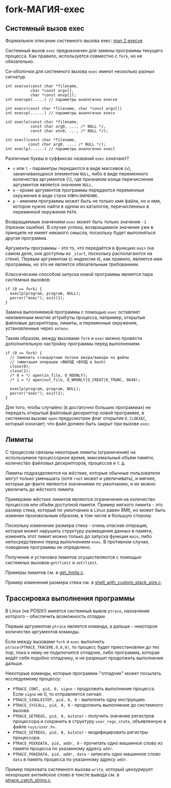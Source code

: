 # fork-МАГИЯ-exec

## Системный вызов exec

Формальное описание системного вызова exec: [man 2 execve](http://ru.manpages.org/execve/2)

Системный вызов `exec` предназначен для замены программы текущего процесса. Как правило, используется совместно с `fork`, но не обязательно.

Си-оболочки для системного вызова `exec` имеют несколько разных сигнатур.

```
int execve(const char *filename,
           char *const argv[],
           char *const envp[]);           
int execvpe(.....) // параметры аналогично execve

int execv(const char *filename, char *const argv[])
int execvp(......) // параметры аналогично execv

int execle(const char *filename,
           const char arg0, ..., /* NULL */,
           const char env0, ..., /* NULL */);

int execl(const char *filename,
          const char arg0, ..., /* NULL */);
int execlp(......) // параметры аналогично execl

```

Различные буквы в суффиксах названий `exec` означают?
 * `v` или `l` - параметры передаются в виде массивов (`v`), заканчивающихся элементом `NULL`, либо в виде переменного количества аргументов (`l`), где признаком конца перечисления аргументов является значение `NULL`.
 * `e` - кроме аргументов программы передаются переменные окружения в виде строк `КЛЮЧ=ЗНАЧЕНИЕ`.
 * `p` - именем программы может быть не только имя файла, но и имя, которое нужно найти в одном из каталогов, перечисленных в переменной окружения `PATH`.

Возвращаемым значением `exec` может быть только значение `-1` (признак ошибки). В случае успеха, возвращаемое значение уже в принципе не имеет никакого смысла, поскольку будет выполняться другая программа.

Аргументы программы - это то, что передаётся в функцию `main` (на самом деле, они доступны из `_start`, поскольку располагаются на стеке). Первым аргументом (с индексом `0`), как правило, является имя программы, но это не является обязательным требованием.

Классическим способом запуска новой программы является пара системных вызовов:

```
if (0 == fork) {
  execlp(program, program, NULL);
  perror("exec"); exit(1);
}
```

Замена выполняемой программы с помощью `exec` оставляет неизменным многие аттрибуты процесса, например, открытые файловые дескрипторы, лимиты, и переменные окружения, установленные через `setenv`.

Таким образом, между вызовами `fork` и `exec` можно провести дополнительную настройку программы перед выполнением.

```
if (0 == fork) {
  // Заменить стандартные потоки ввода/вывода на файлы
  // (имитация операции >ВЫХОД <ВХОД в bash)
  close(0);
  close(1);
  /* 0 = */ open(in_file, O_RDONLY);
  /* 1 = */ open(out_file, O_WRONLY|O_CREAT|O_TRUNC, 0640);

  execlp(program, program, NULL);
  perror("exec"); exit(1);
}
```

Для того, чтобы случайно (в достаточно больших программах) не передать открытый файловый дескриптор новой программе, в системном вызове `open` предусмотрен флаг открытия `O_CLOEXEC`, который означает, что файл должен быть закрыт при вызове `exec`.


## Лимиты

С процессом связаны некоторые лимиты (ограничения) на используемое процессорное время, максимальный объём памяти, количество файловых дескрипторов, процессов и т. д.

Лимиты подразделяются на *жёсткие*, которые обычные пользователи могут только уменьшать (хотя `root` может и увеличивать), и *мягкие*, которые де-факто являются значениями по умолчанию, и их можно увеличить до жёсткого лимита.

Примерами жёстких лимитов являются ограничения на количество процессов или объём доступной памяти. Пример мягкого лимита - это размер стека, который по умолчанию в Linux равен 8Мб, но может быть изменен произвольным образом, в том числе в большую сторону.

Поскольку изменение размера стека - очень опасная операция, которая может нарушить структуру размещения данных в памяти, изменять этот лимит можно только до запуска функции `main`, либо непосредственно перед выполнением `exec`. В противном случае, поведение программы не определено.

Получение и установка лимитов осуществляются с помощью системных вызовов `getrlimit` и `setrlimit`.

Примеры лимитов см. в [get_limits.c](get_limits.c).

Пример изменения размера стека см. в [shell_with_custom_stack_size.c](shell_with_custom_stack_size.c).


## Трассировка выполнения программы

В Linux (не POSIX!) имеется системный вывов `ptrace`, назначение которого - обеспечить возможность отладки.

Первым аргументом `ptrace` является команда, а дальше - некоторое количество аргументов команды.

Если между вызовами `fork` и `exec` выполнить `ptrace(PTRACE_TRACEME,0,0,0)`, то процесс будет приостановлен до тех пор, пока к нему не подключится отладчик, либо программа, которая ведёт себя подобно отладчику, и не разрешит продолжить выполнение дальше.

Некоторые команды, которые программа-"отладчик" может посылать исследуемому процессу:

 * `PTRACE_CONT, pid, 0, signo` - продолжить выполнение процесса. Если `signo` не 0, то отправляется сигнал.
 * `PTRACE_SINGLESTEP, pid, 0, 0` - выполнить одну инструкцию.
 * `PTRACE_SYSCALL, pid, 0, 0` - продолжить выполнение до системного вызова.
 * `PTRACE_GETREGS, pid, 0, &state)` - получить значение регистров процессора и сохранить в структуру `user_regs_state`, объявленную в файле `<sys/user.h>`.
 * `PTRACE_SETREGS, pid, 0, &state)` - модифицировать регистры процессора.
 * `PTRACE_PEEKDATA, pid, addr, 0` - прочитать одно машинное слово из памяти процесса по указанному адресу `addr`.
 * `PTRACE_POKEDATA, pid, addr, data` - записать одно машинное слово `data` в память процесса по указанному адресу `addr`.

Пример перехвата системного вызова `write`, который цензурирует нехорошее английское слово в тексте вывода см. в [ptrace_catch_string.c](ptrace_catch_string.c).
